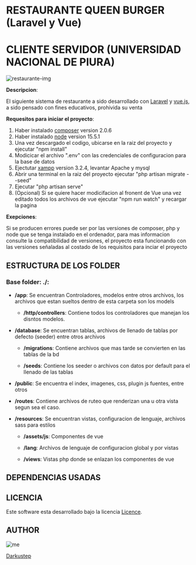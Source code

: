 # RESTAURANTE QUEEN BURGER (Laravel y Vue)
# CLIENTE SERVIDOR (UNIVERSIDAD NACIONAL DE PIURA)

![restaurante-img](https://images.pexels.com/photos/4450334/pexels-photo-4450334.jpeg?auto=compress&cs=tinysrgb&dpr=3&h=750&w=1260)

**Descripcion**:

El siguiente sistema de restaurante a sido desarrollado con [Laravel](https://laravel.com/docs/8.x/installation) y [vue.js](https://vuejs.org/), a sido pensado con fines educativos, prohivida su venta 

**Requesitos para iniciar el proyecto**:

1. Haber instalado [composer](https://getcomposer.org/) version 2.0.6
2. Haber instalado [node](https://nodejs.org/es/) version 15.5.1
3. Una vez descargado el codigo, ubicarse en la raiz del proyecto y ejecutar "npm install"
4. Modicicar el archivo ".env" con las credenciales de configuracion para la base de datos
5. Ejectutar [xampp](https://www.apachefriends.org/es/index.html) version 3.2.4, levantar Apache y mysql
5. Abrir una terminal en la raiz del proyecto ejecutar "php artisan migrate --seed"
6. Ejecutar "php artisan serve"
7. (Opcional) Si se quiere hacer modicifacion al fronent de Vue una vez editado todos los archivos de vue ejecutar "npm run watch" y recargar la pagina

**Exepciones**:

Si se producen errores puede ser por las versiones de composer, php y node que se tenga instalado en el ordenador, para mas informacion consulte la compatibilidad de versiones,
el proyecto esta funcionando con las versiones señaladas al costado de los requisitos para inciar el proyecto 

## ESTRUCTURA DE LOS FOLDER

### Base folder: ./:

*   **/app**:
    Se encuentran Controladores, modelos entre otros archivos, los archivos que estan sueltos dentro de esta carpeta son los models  

    *   **/http/controllers**: Contiene todos los controladores que manejan los disntos modelos.

*   **/database**:
    Se encuentran tablas, archivos de llenado de tablas por defecto (seeder) entre otros archivos
    
    *   **/migrations**: Contiene archivos que mas tarde se convierten en las tablas de la bd
    
    *   **/seeds**: Contiene los seeder o archivos con datos por default para el llenado de las tablas

*   **/public**:
    Se encuentra el index, imagenes, css, plugin js fuentes, entre otros

*   **/routes**:
    Contiene archivos de ruteo que renderizan una u otra vista segun sea el caso.

*   **/resources**:
    Se encuentran vistas, configuracion de lenguaje, archivos sass para estilos
    
    *   **/assets/js**: Componentes de vue 
    
    *   **/lang**: Archivos de lenguaje de configuracion global y por vistas
    
    *   **/views**: Vistas php donde se enlazan los componentes de vue

## DEPENDENCIAS USADAS

[axios]: v0.17
[bootstrap-sass]: v3.3.7
[jquery]: v3.2
[laravel-echo]: v1.4.0
[pusher-js]: v4.3.1
[vue-barcode]: v1.1.0
[vue-select]: v2.5.0

## LICENCIA

Este software esta desarrollado bajo la licencia [Licence]().

## AUTHOR

![me](https://avatars.githubusercontent.com/u/55063875?v=4)

[Darkustep](https://github.com/darkus1999)
